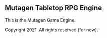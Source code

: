 Mutagen Tabletop RPG Engine
---------------------------

This is the Mutagen Game Engine.

Copyright 2021. All rights reserved (for now).


